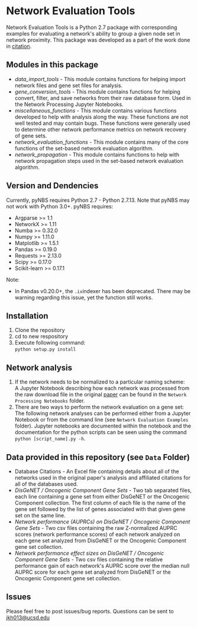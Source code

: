 # Network Evaluation Tools

Network Evaluation Tools is a Python 2.7 package with corresponding examples for evaluating a network's ability to group a given node set in network proximity. This package was developed as a part of the work done in [citation](link). 

## Modules in this package
  - _data_import_tools_ - This module contains functions for helping import network files and gene set files for analysis.
  - _gene_conversion_tools_ - This module contains functions for helping convert, filter, and save networks from their raw database form. Used in the Network Processing Jupyter Notebooks.
  - _miscellaneous_functions_ - This module contains various functions developed to help with analysis along the way. These functions are not well tested and may contain bugs. These functions were generally used to determine other network performance metrics on network recovery of gene sets.
  - _network_evaluation_functions_ - This module contains many of the core functions of the set-based network evaluation algorithm.
  - _network_propagation_ - This module contains functions to help with network propagation steps used in the set-based network evaluation algorithm.

## Version and Dendencies
Currently, pyNBS requires Python 2.7 - Python 2.7.13. Note that pyNBS may not work with Python 3.0+.
pyNBS requires: 
  - Argparse >= 1.1
  - NetworkX >= 1.11
  - Numba >= 0.32.0
  - Numpy >= 1.11.0
  - Matplotlib >= 1.5.1
  - Pandas >= 0.19.0
  - Requests >= 2.13.0
  - Scipy >= 0.17.0
  - Scikit-learn >= 0.17.1

Note:
- In Pandas v0.20.0+, the ```.ix```indexer has been deprecated. There may be warning regarding this issue, yet the function still works.

## Installation
1. Clone the repository 
2. cd to new respository
3. Execute following command:  
```python setup.py install```

## Network analysis
1. If the network needs to be normalized to a particular naming scheme:<br>
A Jupyter Notebook describing how each network was processed from the raw download file in the original [paper](Link) can be found in the ```Network Processing Notebooks``` folder.<br>
2. There are two ways to perform the network evaluation on a gene set:<br>
The following network analyses can be performed either from a Jupyter Notebook or from the command line (see ```Network Evaluation Examples``` folder). Jupyter notebooks are documented within the notebook and the documentation for the python scripts can be seen using the command ```python [script_name].py -h```. <br>

## Data provided in this repository (see ```Data``` Folder)
 - Database Citations - An Excel file containing details about all of the networks used in the original paper's analysis and affiliated citations for all of the databases used.
 - _DisGeNET / Oncogenic Component Gene Sets_ - Two tab separated files, each line containing a gene set from either DisGeNET or the Oncogenic Component collection. The first column of each file is the name of the gene set followed by the list of genes associated with that given gene set on the same line.
 - _Network performance (AUPRCs) on DisGeNET / Oncogenic Component Gene Sets_ - Two csv files containing the raw Z-normalized AUPRC scores (network performance scores) of each network analyzed on each gene set analyzed from DisGeNET or the Oncogenic Component gene set collection.
 - _Network performance effect sizes on DisGeNET / Oncogenic Component Gene Sets_ - Two csv files containing the relative performance gain of each network's AUPRC score over the median null AUPRC score for each gene set analyzed from DisGeNET or the Oncogenic Component gene set collection.

## Issues
Please feel free to post issues/bug reports. Questions can be sent to jkh013@ucsd.edu




